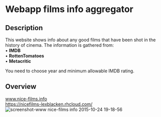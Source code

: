 # Webapp films info aggregator 
## Description
This website shows info about any good films that have been shot in the history of cinema. 
The information is gathered from:  
• <b>IMDB</b>  
• <b>RottenTomatoes</b>  
• <b>Metacritic</b>    
  
You need to choose year and minimum allowable IMDB rating.
## Overview  
www.nice-films.info  
https://nicefilms-lexblacken.rhcloud.com/
![screenshot-www nice-films info 2015-10-24 19-18-56](https://cloud.githubusercontent.com/assets/13981035/10711471/f9434eca-7a84-11e5-870f-ba68b98e6354.jpg)
